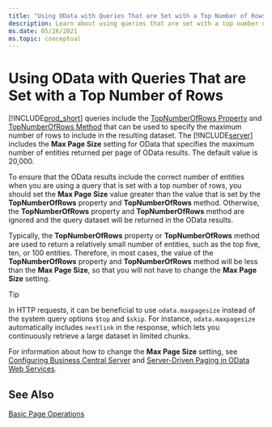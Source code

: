 ```yaml
---
title: "Using OData with Queries That are Set with a Top Number of Rows"
description: Learn about using queries that are set with a top number of rows.
ms.date: 05/26/2021
ms.topic: conceptual
---
```

# Using OData with Queries That are Set with a Top Number of Rows

[!INCLUDE[prod_short](../developer/includes/prod_short.md)] queries include the [TopNumberOfRows Property](../developer/properties/devenv-TopNumberOfRows-Property.md) and [TopNumberOfRows Method](../developer/methods-auto/query/queryinstance-topnumberofrows-method.md) that can be used to specify the maximum number of rows to include in the resulting dataset. The [!INCLUDE[server](../developer/includes/server.md)] includes the **Max Page Size** setting for OData that specifies the maximum number of entities returned per page of OData results. The default value is 20,000.  
  
To ensure that the OData results include the correct number of entities when you are using a query that is set with a top number of rows, you should set the **Max Page Size** value greater than the value that is set by the **TopNumberOfRows**  property and **TopNumberOfRows**  method. Otherwise, the **TopNumberOfRows** property and **TopNumberOfRows** method are ignored and the query dataset will be returned in the OData results.  
  
Typically, the **TopNumberOfRows** property or **TopNumberOfRows** method are used to return a relatively small number of entities, such as the top five, ten, or 100 entities. Therefore, in most cases, the value of the **TopNumberOfRows** property and **TopNumberOfRows** method will be less than the **Max Page Size**, so that you will not have to change the **Max Page Size** setting. 

> [!TIP]
> In HTTP requests, it can be beneficial to use `odata.maxpagesize` instead of the system query options `$top` and `$skip`. For instance, `odata.maxpagesize` automatically includes `nextlink` in the response, which lets you continuously retrieve a large dataset in limited chunks. 

For information about how to change the **Max Page Size** setting, see [Configuring Business Central Server](../administration/configure-server-instance.md) and [Server-Driven Paging in OData Web Services](Server-Driven-Paging-in-OData-Web-Services.md).

## See Also

[Basic Page Operations](Basic-Page-Operations.md)
